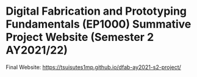 # Digital Fabrication and Prototyping Fundamentals (EP1000) Summative Project Website (Semester 2 AY2021/22)

Final Website: https://tsuisutes1mp.github.io/dfab-ay2021-s2-project/
